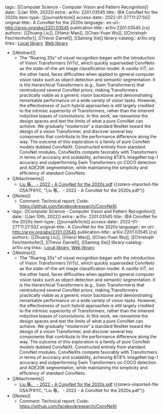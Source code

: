 tags:: [[Computer Science - Computer Vision and Pattern Recognition]]
date:: [[Jan 10th, 2022]]
extra:: arXiv: 2201.03545
title:: @A ConvNet for the 2020s
item-type:: [[journalArticle]]
access-date:: 2022-01-27T11:27:50Z
original-title:: A ConvNet for the 2020s
language:: en
url:: http://arxiv.org/abs/2201.03545
publication-title:: arXiv:2201.03545 [cs]
authors:: [[Zhuang Liu]], [[Hanzi Mao]], [[Chao-Yuan Wu]], [[Christoph Feichtenhofer]], [[Trevor Darrell]], [[Saining Xie]]
library-catalog:: arXiv.org
links:: [Local library](zotero://select/library/items/TXEQZ7MS), [Web library](https://www.zotero.org/users/9063164/items/TXEQZ7MS)

- [[Abstract]]
	- The “Roaring 20s” of visual recognition began with the introduction of Vision Transformers (ViTs), which quickly superseded ConvNets as the state-of-the-art image classiﬁcation model. A vanilla ViT, on the other hand, faces difﬁculties when applied to general computer vision tasks such as object detection and semantic segmentation. It is the hierarchical Transformers (e.g., Swin Transformers) that reintroduced several ConvNet priors, making Transformers practically viable as a generic vision backbone and demonstrating remarkable performance on a wide variety of vision tasks. However, the effectiveness of such hybrid approaches is still largely credited to the intrinsic superiority of Transformers, rather than the inherent inductive biases of convolutions. In this work, we reexamine the design spaces and test the limits of what a pure ConvNet can achieve. We gradually “modernize” a standard ResNet toward the design of a vision Transformer, and discover several key components that contribute to the performance difference along the way. The outcome of this exploration is a family of pure ConvNet models dubbed ConvNeXt. Constructed entirely from standard ConvNet modules, ConvNeXts compete favorably with Transformers in terms of accuracy and scalability, achieving 87.8% ImageNet top-1 accuracy and outperforming Swin Transformers on COCO detection and ADE20K segmentation, while maintaining the simplicity and efﬁciency of standard ConvNets.
- [[Attachments]]
	- [Liu 等。 - 2022 - A ConvNet for the 2020s.pdf](https://arxiv.org/pdf/2201.03545.pdf) {{zotero-imported-file D5A7F6YC, "Liu 等。 - 2022 - A ConvNet for the 2020s.pdf"}}
- [[Notes]]
	- Comment: Technical report; Code: https://github.com/facebookresearch/ConvNeXt
- tags:: [[Computer Science - Computer Vision and Pattern Recognition]]
  date:: [[Jan 10th, 2022]]
  extra:: arXiv: 2201.03545
  title:: @A ConvNet for the 2020s
  item-type:: [[journalArticle]]
  access-date:: 2022-01-27T11:27:50Z
  original-title:: A ConvNet for the 2020s
  language:: en
  url:: http://arxiv.org/abs/2201.03545
  publication-title:: arXiv:2201.03545 [cs]
  authors:: [[Zhuang Liu]], [[Hanzi Mao]], [[Chao-Yuan Wu]], [[Christoph Feichtenhofer]], [[Trevor Darrell]], [[Saining Xie]]
  library-catalog:: arXiv.org
  links:: [Local library](zotero://select/library/items/TXEQZ7MS), [Web library](https://www.zotero.org/users/9063164/items/TXEQZ7MS)
- [[Abstract]]
	- The “Roaring 20s” of visual recognition began with the introduction of Vision Transformers (ViTs), which quickly superseded ConvNets as the state-of-the-art image classiﬁcation model. A vanilla ViT, on the other hand, faces difﬁculties when applied to general computer vision tasks such as object detection and semantic segmentation. It is the hierarchical Transformers (e.g., Swin Transformers) that reintroduced several ConvNet priors, making Transformers practically viable as a generic vision backbone and demonstrating remarkable performance on a wide variety of vision tasks. However, the effectiveness of such hybrid approaches is still largely credited to the intrinsic superiority of Transformers, rather than the inherent inductive biases of convolutions. In this work, we reexamine the design spaces and test the limits of what a pure ConvNet can achieve. We gradually “modernize” a standard ResNet toward the design of a vision Transformer, and discover several key components that contribute to the performance difference along the way. The outcome of this exploration is a family of pure ConvNet models dubbed ConvNeXt. Constructed entirely from standard ConvNet modules, ConvNeXts compete favorably with Transformers in terms of accuracy and scalability, achieving 87.8% ImageNet top-1 accuracy and outperforming Swin Transformers on COCO detection and ADE20K segmentation, while maintaining the simplicity and efﬁciency of standard ConvNets.
- [[Attachments]]
	- [Liu 等。 - 2022 - A ConvNet for the 2020s.pdf](https://arxiv.org/pdf/2201.03545.pdf) {{zotero-imported-file D5A7F6YC, "Liu 等。 - 2022 - A ConvNet for the 2020s.pdf"}}
- [[Notes]]
	- Comment: Technical report; Code: https://github.com/facebookresearch/ConvNeXt